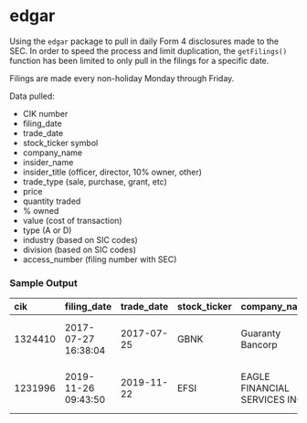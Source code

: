 # edgar

Using the `edgar` package to pull in daily Form 4 disclosures made to the SEC. In order to speed the process and limit duplication, the `getFilings()` function has been limited to only pull in the filings for a specific date. 

Filings are made every non-holiday Monday through Friday. 

Data pulled: 
- CIK number
- filing_date
- trade_date
- stock_ticker symbol
- company_name
- insider_name
- insider_title (officer, director, 10% owner, other)
- trade_type (sale, purchase, grant, etc)
- price
- quantity traded
- % owned
- value (cost of transaction)
- type (A or D)
- industry (based on SIC codes)
- division (based on SIC codes)
- access_number (filing number with SEC)

### Sample Output

|cik     |filing_date         |trade_date |stock_ticker |company_name                 |insider_name    |insider_title |trade_type | price| quantity|     owned|     value|type |sic  | delta_owned|industry               |division                            |access_number        |
|:-------|:-------------------|:----------|:------------|:----------------------------|:---------------|:-------------|:----------|-----:|--------:|---------:|---------:|:----|:----|-----------:|:----------------------|:-----------------------------------|:--------------------|
|1324410 |2017-07-27 16:38:04 |2017-07-25 |GBNK         |Guaranty Bancorp             |Goss Cathy P    |EVP, CCO      |S - Sale   | 26.82|    -3793|  4225.392| -101728.3|D    |6022 |  -0.4730375|State Commercial Banks |Finance, Insurance, And Real Estate |0001179110-17-010737 |
|1231996 |2019-11-26 09:43:50 |2019-11-22 |EFSI         |EAGLE FINANCIAL SERVICES INC |GILPIN THOMAS T |Director      |S - Sale   | 31.50|      -13| 19607.000|    -409.5|D    |6022 |  -0.0006626|State Commercial Banks |Finance, Insurance, And Real Estate |0000880641-19-000088 |